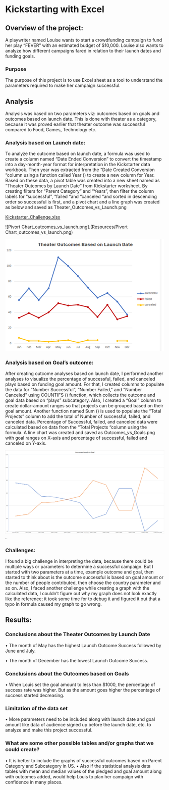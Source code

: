 # Kickstarting with Excel
## Overview of the project:
A playwriter named Louise wants to start a crowdfunding campaign to fund her play “FEVER” with an estimated budget of $10,000. Louise also wants to analyze how different 
campaigns fared in relation to their launch dates and funding goals.
### Purpose
The purpose of this project is to use Excel sheet as a tool to understand the parameters required to make her campaign successful.
## Analysis
Analysis was based on two parameters viz: outcomes based on goals and outcomes based on launch date. This is done with theater as a category, because it was proved earlier that theater outcome was successful compared to Food, Games, Technology etc. 
### Analysis based on Launch date:
To analyze the outcome based on launch date, a formula was used to create a column named “Date Ended Conversion” to convert the timestamp into a day-month-year format for interpretation in the Kickstarter data workbook. Then year was extracted from the “Date Created Conversion “column using a function called Year () to create a new column for Year. Based on these data, a pivot table was created into a new sheet named as “Theater Outcomes by Launch Date” from Kickstarter worksheet. By creating filters for “Parent Category” and “Years”, then filter the column labels for “successful”, “failed “and “canceled “and sorted in descending order so successful is first, and a pivot chart and a line graph was created as below and saved as Theater_Outcomes_vs_Launch.png


[Kickstarter_Challenge.xlsx](Kickstarter_Challenge.xlsx)


![Pivort Chart_outcomes_vs_launch.png].(Resources/Pivort Chart_outcomes_vs_launch.png)


![Theater_Outcomes_vs_Launch.png](Resources/Theater_Outcomes_vs_Launch.png)


### Analysis based on Goal’s outcome:
After creating outcome analyses based on launch date, I performed another analyses to visualize the percentage of successful, failed, and canceled plays based on funding goal amount. For that, I created columns to populate the data for “Number Successful”, “Number Failed," and "Number Canceled" using COUNTIFS () function, which collects the outcome and goal data based on “plays” subcategory. Also, I created a “Goal” column to create dollar-amount ranges so that projects can be grouped based on their goal amount. Another function named Sum () is used to populate the “Total Projects” column to add the total of Number of successful, failed, and canceled data. Percentage of Successful, failed, and canceled data were calculated based on data from the “Total Projects “column using the formula. A line chart was created and saved as Outcomes_vs_Goals.png with goal ranges on X-axis and percentage of successful, failed and canceled on Y-axis.

![Outcome_vs_goals.png](Resources/Outcome_vs_goals.png).

### Challenges:
I found a big challenge in interpreting the data, because there could be multiple ways or parameters to determine a successful campaign. But I started with two parameters at a time, example outcome and goal, then started to think about is the outcome successful is based on goal amount or the number of people contributed, then choose the country parameter and so on. Also, I faced another challenge while creating a graph with the calculated data, I couldn’t figure out why my graph does not look exactly like the reference; it took some time for to debug it and figured it out that a typo in formula caused my graph to go wrong.
## Results:
### Conclusions about the Theater Outcomes by Launch Date
•	The month of May has the highest Launch Outcome Success followed by June and July.

•	The month of December has the lowest Launch Outcome Success.

### Conclusions about the Outcomes based on Goals
•	When Louis set the goal amount to less than $1000, the percentage of success rate was higher. But as the amount goes higher the percentage of success started decreasing. 
 
### Limitation of the data set 
•	More parameters need to be included along with launch date and goal amount like data of audience signed up before the launch date, etc. to analyze and make this project 
  successful.
  ### 	What are some other possible tables and/or graphs that we could create?
•	It is better to include the  graphs of successful outcomes based on Parent Category and Subcategory in US.
•	Also if the statistical analysis data tables with mean and median values of the pledged and goal amount along with outcomes added, would help Louis to plan her campaign with
  confidence in many places.

